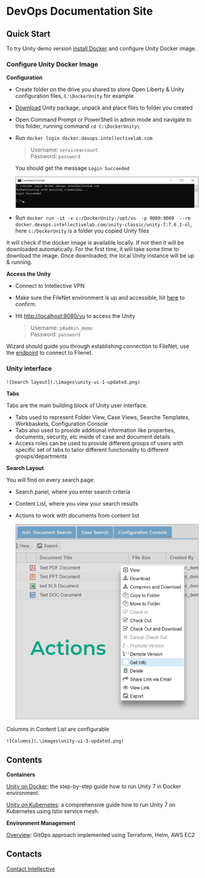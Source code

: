 # DevOps Documentation Site

## Quick Start
To try Unity demo version [install Docker](./unity/how-to-install-docker.md) and configure Unity Docker image. 
### Configure Unity Docker Image

**Configuration**

- Create folder on the drive you shared to store Open Liberty & Unity configuration files, `C:\DockerUnity` for example 
- [Download](link-to-server.zip) Unity package, unpack and place files to folder you created 
- Open Command Prompt or PowerShell in admin mode and navigate to this folder, running command 
 `cd C:\DockerUnity\`
- Run `docker login docker.devops.intellectivelab.com`

	> Username: `serviceaccount`  
	> Password: `password` 

	You should get the message `Login Succeeded` 

	![unity-cmd](.\images\unity-installation-1.png) 
	
- Run `docker run -it -v c:/DockerUnity:/opt/vu  -p 9080:9080  --rm docker.devops.intellectivelab.com/unity-classic/unity-7:7.6.1-ol`, here `c:/DockerUnity` is a folder you copied Unity files 

It will check if the docker image is available locally.
If not then it will be downloaded automatically.
For the first time, it will take some time to download the image.
Once downloaded, the local Unity instance will be up & running. 

**Access the Unity**

- Connect to Intellective VPN
- Make sure the FileNet environment is up and accessible, hit [here](http://172.31.27.3:9080/wsi/FNCEWS40MTOM/) to confirm.

- Hit [http://localhost:9080/vu](http://localhost:9080/vu) to access the Unity

	> Username: `p8admin_demo`  
	> Password: `password`
	
Wizard should guide you through establishing connection to FileNet, use the [endpoint](http://172.31.27.3:9080/wsi/FNCEWS40MTOM/) to connect to Filenet. 
	
### Unity interface ### 

	![Search layout](.\images\unity-ui-1-updated.png)

**Tabs**

Tabs are the main building block of Unity user interface. 

- Tabs used to represent Folder View, Case Views, Searche Templates, Workbaskets, Configuration Console 
- Tabs also used to provide additional information like properties, documents, security, etc inside of case and document details 
- Access roles can be used to provide different groups of users with specific set of tabs to tailor different functionality to different groups/departments  
	
**Search Layout**

You will find on every search page: 

- Search panel, where you enter search criteria 
- Content List, where you view your search results 
- Actions to work with documents from content list 

	![Actions](.\images\unity-ui-2-updated.png) 
	
Columns in Content List are configurable 
	
	![Columns](.\images\unity-ui-3-updated.png)

	
## Contents

**Containers**

[Unity on Docker](./unity/unity-on-docker.md): the step-by-step guide how to run Unity 7 in Docker environment.

[Unity on Kubernetes](./unity/unity-on-kubernetes.md): a comprehensive guide how to run Unity 7 on Kubernetes using Istio service mesh.

**Environment Management**

[Overview](./envmgmt/overview.md): GitOps approach implemented using Terraform, Helm, AWS EC2

## Contacts

[Contact Intellective](https://www.intellective.com/contact-us/)
